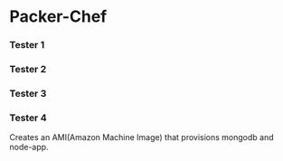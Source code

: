 # Packer-Chef

### Tester 1

### Tester 2

### Tester 3

### Tester 4

Creates an AMI(Amazon Machine Image) that provisions mongodb and node-app.
